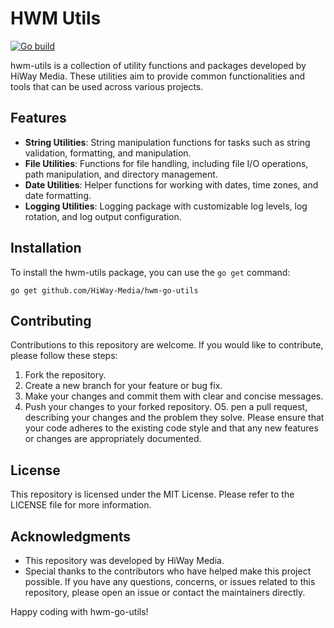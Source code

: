 # HWM Utils 
[![Go build](https://github.com/HiWay-Media/hwm-go-utils/actions/workflows/go-build.yml/badge.svg)](https://github.com/HiWay-Media/hwm-go-utils/actions/workflows/go-build.yml)


hwm-utils is a collection of utility functions and packages developed by HiWay Media. These utilities aim to provide common functionalities and tools that can be used across various projects.

## Features

- **String Utilities**: String manipulation functions for tasks such as string validation, formatting, and manipulation.
- **File Utilities**: Functions for file handling, including file I/O operations, path manipulation, and directory management.
- **Date Utilities**: Helper functions for working with dates, time zones, and date formatting.
- **Logging Utilities**: Logging package with customizable log levels, log rotation, and log output configuration.

## Installation

To install the hwm-utils package, you can use the `go get` command:

```shell
go get github.com/HiWay-Media/hwm-go-utils
```
## Contributing
Contributions to this repository are welcome. If you would like to contribute, please follow these steps:

1. Fork the repository.
2. Create a new branch for your feature or bug fix.
3. Make your changes and commit them with clear and concise messages.
4. Push your changes to your forked repository.
O5. pen a pull request, describing your changes and the problem they solve.
Please ensure that your code adheres to the existing code style and that any new features or changes are appropriately documented.

## License
This repository is licensed under the MIT License. Please refer to the LICENSE file for more information.

## Acknowledgments
- This repository was developed by HiWay Media.
- Special thanks to the contributors who have helped make this project possible.
If you have any questions, concerns, or issues related to this repository, please open an issue or contact the maintainers directly.

Happy coding with hwm-go-utils!
